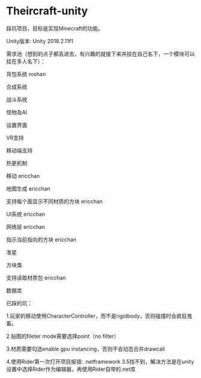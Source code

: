 # Theircraft-unity
踩坑项目，目标是实现Minecraft的功能。

Unity版本: Unity 2018.2.11f1

需求池（想到的点子都丢进去，有兴趣的就接下来并挂在自己名下，一个模块可以挂在多人名下）：

背包系统  roshan

合成系统

战斗系统

怪物及AI

设置界面

VR支持

移动端支持

热更机制

移动 ericchan

地图生成 ericchan

支持每个面显示不同材质的方块 ericchan

UI系统 ericchan

网络层 ericchan

指示当前指向的方块 ericchan

准星

方块类

支持读取材质包 ericchan

数据库


已踩的坑：

1.玩家的移动使用CharacterController，而不是rigidbody，否则碰撞时会疯狂鬼畜。

2.贴图的fileter mode需要选择point（no filter）

3.材质需要勾选enable gpu instancing，否则不会动态合并drawcall

4.使用Rider第一次打开项目报错: .netframework 3.5找不到，解决方法是在unity 设置中选择Rider作为编辑器，再使用Rider自带的.net库
